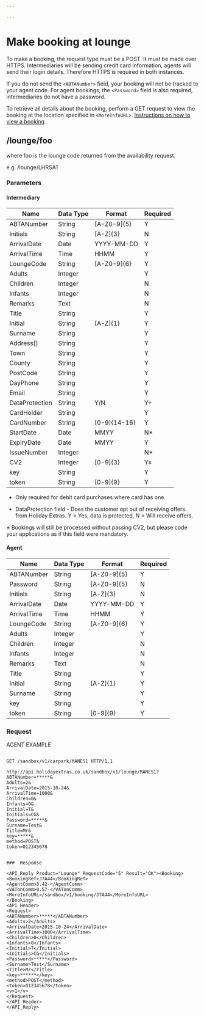 ```yaml
---

---
```


# Make booking at lounge



To make a booking, the request type must be a POST. It must be made over HTTPS. Intermediaries will be sending credit card information, agents will send their login details. Therefore HTTPS is required in both instances.

If you do not send the `<ABTANumber>` field, your booking will not be tracked to your agent code. For agent bookings, the `<Password>` field is also required, intermediaries do not have a password.


To retrieve all details about the booking, perform a GET request to view the booking at the location specified in `<MoreInfoURL>`. [Instructions on how to view a booking](/hxapi/viewamendcancel/view).

## /lounge/foo

where foo is the lounge code returned from the availability request.

e.g. /lounge/LHRSA1










### Parameters

#### Intermediary

 | Name           | Data Type | Format       | Required | 
 | ----           | --------- | ------       | -------- | 
 | ABTANumber     | String    | [A-Z0-9]{5}  | Y        | 
 | Initials       | String    | [A-Z]{3}     | N        | 
 | ArrivalDate    | Date      | YYYY-MM-DD   | Y        | 
 | ArrivalTime    | Time      | HHMM         | Y        | 
 | LoungeCode     | String    | [A-Z0-9]{6}  | Y        | 
 | Adults         | Integer   |              | Y        | 
 | Children       | Integer   |              | N        | 
 | Infants        | Integer   |              | N        | 
 | Remarks        | Text      |              | N        | 
 | Title          | String    |              | Y        | 
 | Initial        | String    | [A-Z]{1}     | Y        | 
 | Surname        | String    |              | Y        | 
 | Address[]      | String    |              | Y        | 
 | Town           | String    |              | Y        | 
 | County         | String    |              | Y        | 
 | PostCode       | String    |              | Y        | 
 | DayPhone       | String    |              | Y        | 
 | Email          | String    |              | Y        | 
 | DataProtection | String    | Y/N          | Y+       | 
 | CardHolder     | String    |              | Y        | 
 | CardNumber     | String    | [0-9]{14-16} | Y        | 
 | StartDate      | Date      | MMYY         | N*       | 
 | ExpiryDate     | Date      | MMYY         | Y        | 
 | IssueNumber    | Integer   |              | N*       | 
 | CV2            | Integer   | [0-9]{3}     | Y±      | 
 | key            | String    |              | Y        | 
 | token          | String    | [0-9]{9}     | Y        | 


* Only required for debit card purchases where card has one.

+ DataProtection field - Does the customer opt out of receiving offers from Holiday Extras. Y = Yes, data is protected, N = Will receive offers.

± Bookings will still be processed without passing CV2, but please code your applications as if this field were mandatory.

#### Agent

 | Name        | Data Type | Format      | Required | 
 | ----        | --------- | ------      | -------- | 
 | ABTANumber  | String    | [A-Z0-9]{5} | Y        | 
 | Password    | String    | [A-Z0-9]{5} | N        | 
 | Initials    | String    | [A-Z]{3}    | N        | 
 | ArrivalDate | Date      | YYYY-MM-DD  | Y        | 
 | ArrivalTime | Time      | HHMM        | Y        | 
 | LoungeCode  | String    | [A-Z0-9]{6} | Y        | 
 | Adults      | Integer   |             | Y        | 
 | Children    | Integer   |             | N        | 
 | Infants     | Integer   |             | N        | 
 | Remarks     | Text      |             | N        | 
 | Title       | String    |             | Y        | 
 | Initial     | String    | [A-Z]{1}    | Y        | 
 | Surname     | String    |             | Y        | 
 | key         | String    |             | Y        | 
 | token       | String    | [0-9]{9}    | Y        | 




### Request

AGENT EXAMPLE

```

GET /sandbox/v1/carpark/MANES1 HTTP/1.1

http://api.holidayextras.co.uk/sandbox/v1/lounge/MANES1?
ABTANumber=*****&
Adults=2&
ArrivalDate=2015-10-24&
ArrivalTime=1000&
Children=0&
Infants=0&
Initial=T&
Initials=CG&
Password=*****&
Surname=Test&
Title=Mr&
key=*****&
method=POST&
token=012345678


###  Response

<API_Reply Product="Lounge" RequestCode="5" Result="OK"><Booking>
<BookingRef>J7A44</BookingRef>
<AgentComm>3.42-</AgentComm>
<VATonComm>0.57-</VATonComm>
<MoreInfoURL>/sandbox/v1/booking/J7A44</MoreInfoURL>
</Booking>
<API_Header>
<Request>
<ABTANumber>*****</ABTANumber>
<Adults>2</Adults>
<ArrivalDate>2015-10-24</ArrivalDate>
<ArrivalTime>1000</ArrivalTime>
<Children>0</Children>
<Infants>0</Infants>
<Initial>T</Initial>
<Initials>CG</Initials>
<Password>*****</Password>
<Surname>Test</Surname>
<Title>Mr</Title>
<key>******</key>
<method>POST</method>
<token>012345678</token>
<v>1</v>
</Request>
</API_Header>
</API_Reply>

